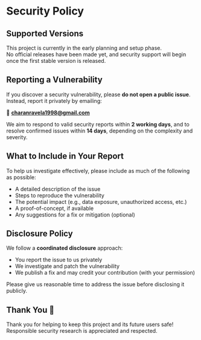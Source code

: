 # Security Policy

## Supported Versions

This project is currently in the early planning and setup phase.  
No official releases have been made yet, and security support will begin once the first stable version is released.

## Reporting a Vulnerability

If you discover a security vulnerability, please **do not open a public issue**.  
Instead, report it privately by emailing:

📧 **charanravela1998@gmail.com**

We aim to respond to valid security reports within **2 working days**, and to resolve confirmed issues within **14 days**, depending on the complexity and severity.

## What to Include in Your Report

To help us investigate effectively, please include as much of the following as possible:

- A detailed description of the issue
- Steps to reproduce the vulnerability
- The potential impact (e.g., data exposure, unauthorized access, etc.)
- A proof-of-concept, if available
- Any suggestions for a fix or mitigation (optional)

## Disclosure Policy

We follow a **coordinated disclosure** approach:

- You report the issue to us privately
- We investigate and patch the vulnerability
- We publish a fix and may credit your contribution (with your permission)

Please give us reasonable time to address the issue before disclosing it publicly.

## Thank You 🙏

Thank you for helping to keep this project and its future users safe!  
Responsible security research is appreciated and respected.
